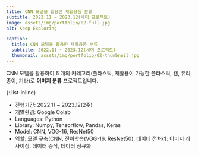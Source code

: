 ```yaml
---
title: CNN 모델을 활용한 재활용품 분류
subtitle: 2022.11 ~ 2023.12(세미 프로젝트)
image: assets/img/portfolio/02-full.jpg
alt: Keep Exploring

caption:
  title: CNN 모델을 활용한 재활용품 분류
  subtitle: 2022.11 ~ 2023.12(세미 프로젝트)
  thumbnail: assets/img/portfolio/02-thumbnail.jpg
---
```

CNN 모델을 활용하여 6 개의 카테고리(플라스틱, 재활용이 가능한 플라스틱, 캔, 유리, 종이, 기타)로 **이미지 분류** 프로젝트입니다.

{:.list-inline}
- 진행기간: 2022.11 ~ 2023.12(2주)
- 개발환경: Google Colab
- Languages: Python
- Library: Numpy, Tensorflow, Pandas, Keras
- Model: CNN, VGG-16, ResNet50
- 역할: 모델 구축(CNN, 전이학습(VGG-16, ResNet50), 데이터 전처리: 이미지 리사이징, 데이터 증식, 데이터 정규화
